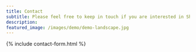 ```yaml
---
title: Contact
subtitle: Please feel free to keep in touch if you are interested in Shui's work.
description: 
featured_image: /images/demo/demo-landscape.jpg
---
```


{% include contact-form.html %}

